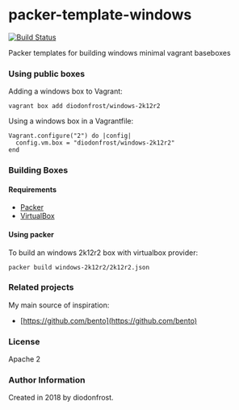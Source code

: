 # packer-template-windows

[![Build Status](https://travis-ci.org/diodonfrost/packer-template-windows.svg?branch=master)](https://travis-ci.org/diodonfrost/packer-template-windows)

Packer templates for building windows minimal vagrant baseboxes

### Using public boxes

Adding a windows box to Vagrant:

```shell
vagrant box add diodonfrost/windows-2k12r2
```

Using a windows box in a Vagrantfile:

```shell
Vagrant.configure("2") do |config|
  config.vm.box = "diodonfrost/windows-2k12r2"
end
```

### Building Boxes

#### Requirements

-   [Packer](https://www.packer.io/)
-   [VirtualBox](https://www.virtualbox.org)

#### Using packer

To build an windows 2k12r2 box with virtualbox provider:
```shell
packer build windows-2k12r2/2k12r2.json
```

### Related projects

My main source of inspiration:

*   [https://github.com/bento](https://github.com/bento)

### License

Apache 2

### Author Information

Created in 2018 by diodonfrost.
